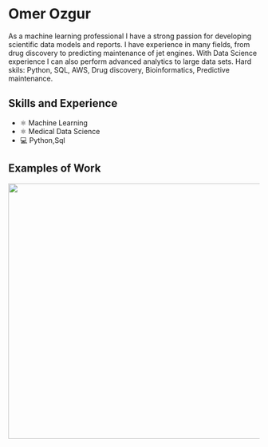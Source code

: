 # Omer Ozgur
As a machine learning professional I have a strong passion for developing scientific data models and reports. I have experience in many fields, from drug discovery to predicting maintenance of jet engines. With Data Science experience I can also perform advanced analytics to large data sets. Hard skils: Python, SQL, AWS, Drug discovery, Bioinformatics, Predictive maintenance.

## Skills and Experience
* ⚛ Machine Learning
* ⚛ Medical Data Science
* 💻 Python,Sql

## Examples of Work
<img src="https://github.com/OmerOzgur271/FluAI-Prototype/blob/main/images/FluAI3.jpg" width="512" >
